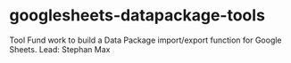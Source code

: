 # googlesheets-datapackage-tools
Tool Fund work to build a Data Package import/export function for Google Sheets. Lead: Stephan Max
